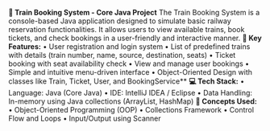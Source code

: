 **🚆 Train Booking System - Core Java Project**
The Train Booking System is a console-based Java application designed to simulate basic railway reservation functionalities. It allows users to view available trains, book tickets, and check bookings in a user-friendly and interactive manner.
**🔧 Key Features:**
    •	User registration and login system
    •	List of predefined trains with details (train number, name, source, destination, seats)
    •	Ticket booking with seat availability check
    •	View and manage user bookings
    •	Simple and intuitive menu-driven interface
    •	Object-Oriented Design with classes like Train, Ticket, User, and BookingService**
**💻 Tech Stack:**
    •	Language: Java (Core Java)
    •	IDE: IntelliJ IDEA / Eclipse
    •	Data Handling: In-memory using Java collections (ArrayList, HashMap)
**🎯 Concepts Used:**
    •	Object-Oriented Programming (OOP)
    •	Collections Framework
    •	Control Flow and Loops
    •	Input/Output using Scanner


